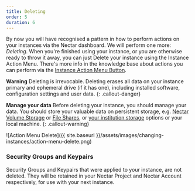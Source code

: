 ```yaml
---
title: Deleting
order: 5
duration: 6
---
```


By now you will have recognised a pattern in how to perform actions on your instances via the Nectar dashboard. We will perform one more: *Deleting*. When you're finished using your instance, or you are otherwise ready to throw it away, you can just Delete your instance using the Instance Action Menu. There's more info in the knowledge base about actions you can perform via the [Instance Action Menu Button](https://support.ehelp.edu.au/support/solutions/articles/6000184172-instance-action-menu-button).

**Warning**
Deleting is irrevocable. Deleting erases all data on your instance primary and ephemeral drive (if it has one), including installed software, configuration settings and user data. 
{: .callout-danger}

**Manage your data**
Before deleting your instance, you should manage your data. You should store your valuable data on persistent storage, e.g. [Nectar Volume Storage](https://support.ehelp.edu.au/support/solutions/articles/6000216075-persistent-volume-storage) or [File Shares](https://support.ehelp.edu.au/support/solutions/articles/6000183607-nectar-shared-filesystem-service), or [your institution storage](https://support.ehelp.edu.au/support/solutions/articles/6000136764-introduction-to-rds-participating-nodes) options or your local machine.
{: .callout-warning}

![Action Menu Delete]({{ site.baseurl }}/assets/images/changing-instances/action-menu-delete.png)



### Security Groups and Keypairs

Security Groups and Keypairs that were applied to your instance, are not deleted. They will be retained in your Nectar Project and Nectar Account respectively, for use with your next instance.